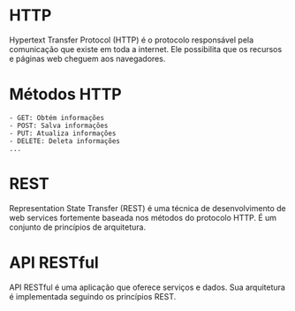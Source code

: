 # HTTP

Hypertext Transfer Protocol (HTTP) é o protocolo responsável pela comunicação que existe em toda a internet. Ele possibilita que os recursos e páginas web cheguem aos navegadores.

# Métodos HTTP
    - GET: Obtém informações
    - POST: Salva informações
    - PUT: Atualiza informações
    - DELETE: Deleta informações
    ...

# REST

Representation State Transfer (REST) é uma técnica de desenvolvimento de web services fortemente baseada nos métodos do protocolo HTTP. É um conjunto de princípios de arquitetura.

# API RESTful

API RESTful é uma aplicação que oferece serviços e dados. Sua arquitetura é implementada seguindo os princípios REST.
